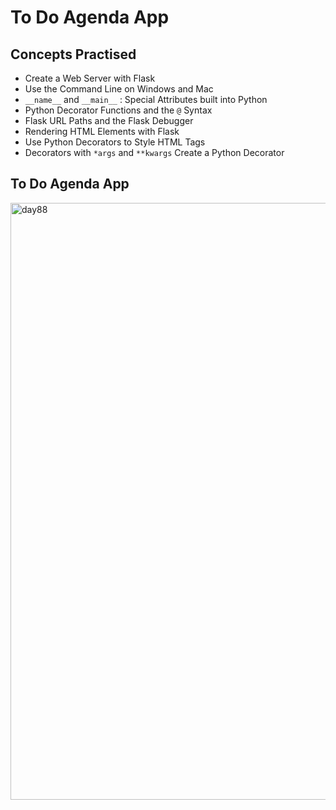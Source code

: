 # To Do Agenda App
## Concepts Practised
- Create a Web Server with Flask
- Use the Command Line on Windows and Mac
- `__name__` and `__main__` : Special Attributes built into Python
- Python Decorator Functions and the `@` Syntax
- Flask URL Paths and the Flask Debugger
- Rendering HTML Elements with Flask
- Use Python Decorators to Style HTML Tags
- Decorators with `*args` and `**kwargs`
Create a Python Decorator
## To Do Agenda App
<img width="955" alt="day88" src="https://user-images.githubusercontent.com/98851253/170607934-975540fc-22c3-44aa-8118-7f42af2ee252.png">
